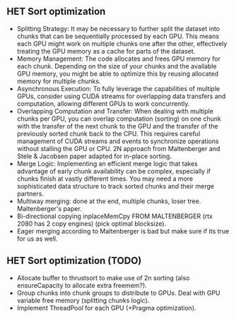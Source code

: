 ## HET Sort optimization
- Splitting Strategy: It may be necessary to further split the dataset into chunks that can be sequentially processed by each GPU. This means each GPU might work on multiple chunks one after the other, effectively treating the GPU memory as a cache for parts of the dataset.
- Memory Management: The code allocates and frees GPU memory for each chunk. Depending on the size of your chunks and the available GPU memory, you might be able to optimize this by reusing allocated memory for multiple chunks.
- Asynchronous Execution: To fully leverage the capabilities of multiple GPUs, consider using CUDA streams for overlapping data transfers and computation, allowing different GPUs to work concurrently.
- Overlapping Computation and Transfer: When dealing with multiple chunks per GPU, you can overlap computation (sorting) on one chunk with the transfer of the next chunk to the GPU and the transfer of the previously sorted chunk back to the CPU. This requires careful management of CUDA streams and events to synchronize operations without stalling the GPU or CPU. 2N approach from Maltenberger and Stele & Jacobsen paper adapted for in-place sorting.
- Merge Logic: Implementing an efficient merge logic that takes advantage of early chunk availability can be complex, especially if chunks finish at vastly different times. You may need a more sophisticated data structure to track sorted chunks and their merge partners.
- Multiway merging: done at the end, multiple chunks, loser tree. Maltenberger's paper.
- Bi-directional copying inplaceMemCpy FROM MALTENBERGER (rtx 2080 has 2 copy engines) (pick optimal blocksize). 
- Eager merging according to Maltenberger is bad but make sure if its true for us as well.

## HET Sort optimization (TODO)
- Allocate buffer to thrustsort to make use of 2n sorting (also ensureCapacity to allocate extra freemem?).
- Group chunks into chunk groups to distribute to GPUs. Deal with GPU variable free memory (splitting chunks logic).
- Implement ThreadPool for each GPU (+Pragma optimization).